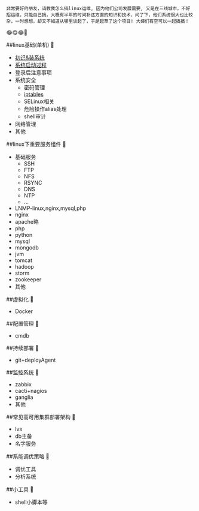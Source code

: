 ``非常要好的朋友，请教我怎么搞linux运维, 因为他们公司发展需要, 又是在三线城市，不好招运维，只能自己搞，大概有半年的时间补这方面的知识和技术，问了下，他们系统很大也比较杂，一时想想，却又不知道从哪里谈起了，于是起草了这个项目! 大婶们有空可以一起搞搞！``

:joy::yum::joy::round_pushpin:


##linux基础(单机) :apple:
- [初识&装系统](./new-to-linux.md)
- [系统启动过程](./images/linux-start.png)
- 登录后注意事项
- 系统安全
  - 密码管理
  - [iptables](http://blog.csdn.net/lin_credible/article/details/8614907)
  - SELinux相关
  - 危险操作alias处理
  - shell审计
- 网络管理
- 其他

##linux下重要服务组件 :cherries:
- 基础服务
  - SSH
  - FTP
  - NFS
  - RSYNC
  - DNS
  - NTP
  - ...
- LNMP-linux,nginx,mysql,php
- nginx
- apache略 
- php
- python
- mysql
- mongodb
- jvm
- tomcat
- hadoop
- storm
- zookeeper
- 其他

##虚拟化 :lemon:
- Docker

##配置管理 :grapes: 
- cmdb

##持续部署 :tangerine:
- git+deployAgent

##监控系统 :banana:
- zabbix
- cacti+nagios
- ganglia
- 其他

##常见高可用集群部署架构 :tomato:
- lvs
- db主备
- 名字服务

##系能调优策略 :corn:
- 调优工具
- 分析系统

##小工具 :green_apple:
- shell小脚本等



